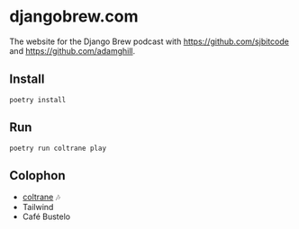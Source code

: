 # djangobrew.com

The website for the Django Brew podcast with https://github.com/sjbitcode and https://github.com/adamghill.

## Install

`poetry install`

## Run

`poetry run coltrane play`

## Colophon

- [coltrane](https://coltrane.readthedocs.io) 🎶
- Tailwind
- Café Bustelo
